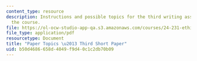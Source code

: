```yaml
---
content_type: resource
description: Instructions and possible topics for the third writing assignment of
  the course.
file: https://ol-ocw-studio-app-qa.s3.amazonaws.com/courses/24-231-ethics-fall-2009/b50d4686658d4049f9d40c1c2db70b09_MIT24_231F09_paper3.pdf
file_type: application/pdf
resourcetype: Document
title: "Paper Topics \u2013 Third Short Paper"
uid: b50d4686-658d-4049-f9d4-0c1c2db70b09
---
```


